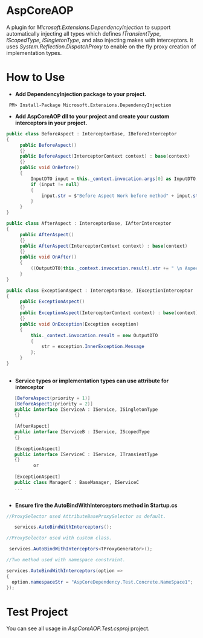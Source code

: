 # AspCoreAOP

A plugin for *Microsoft.Extensions.DependencyInjection* to support automatically injecting all types which defines *ITransientType*, *IScopedType*, *ISingletonType*, and also injecting makes with interceptors.
It uses *System.Reflection.DispatchProxy* to enable on the fly proxy creation of implementation types.

# How to Use

* **Add DependencyInjection package to your project.**
```
 PM> Install-Package Microsoft.Extensions.DependencyInjection
```

* **Add AspCoreAOP dll to your project and create your custom interceptors in your project.**
```csharp
public class BeforeAspect : InterceptorBase, IBeforeInterceptor
{
     public BeforeAspect()
     {}
     public BeforeAspect(InterceptorContext context) : base(context)
     {}
     public void OnBefore()
     {
         InputDTO input = this._context.invocation.args[0] as InputDTO;
         if (input != null)
         {
             input.str = $"Before Aspect Work before method" + input.str;
         }
     }
}

public class AfterAspect : InterceptorBase, IAfterInterceptor
{
     public AfterAspect()
     {}
     public AfterAspect(InterceptorContext context) : base(context)
     {}
     public void OnAfter()
     {
         ((OutputDTO)this._context.invocation.result).str += " \n Aspect work after method";
     }
}

public class ExceptionAspect : InterceptorBase, IExceptionInterceptor
{
     public ExceptionAspect()
     {}
     public ExceptionAspect(InterceptorContext context) : base(context)
     {}
     public void OnException(Exception exception)
     {
         this._context.invocation.result = new OutputDTO
         {
             str = exception.InnerException.Message
         };
     }
}
    
```

* **Service types or implementation types can use attribute for interceptor**
```csharp
   [BeforeAspect(priority = 1)]
   [BeforeAspect1(priority = 2)]
   public interface IServiceA : IService, ISingletonType
   {}
   
   [AfterAspect]
   public interface IServiceB : IService, IScopedType
   {}
   
   [ExceptionAspect]
   public interface IServiceC : IService, ITransientType
   {}
          or
          
   [ExceptionAspect]
   public class ManagerC : BaseManager, IServiceC
   ...
   
```

* **Ensure fire the AutoBindWithInterceptors method in Startup.cs**

```csharp
//ProxySelector used AttributeBaseProxySelector as default.

   services.AutoBindWithInterceptors();
```
```csharp
//ProxySelector used with custom class.

 services.AutoBindWithInterceptors<TProxyGenerator>();
  ```
  ```csharp
 //Two method used with namespace constraint.
 
 services.AutoBindWithInterceptors(option =>
 {
    option.namespaceStr = "AspCoreDependency.Test.Concrete.NameSpace1";
 });
```
# Test Project
You can see all usage in *AspCoreAOP.Test.csproj* project.
